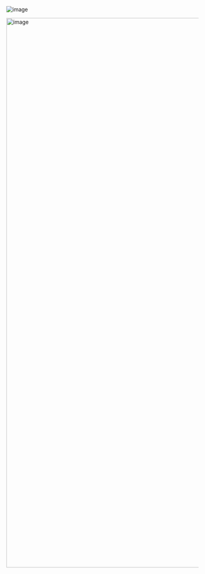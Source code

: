![image](https://github.com/user-attachments/assets/b08f7cca-5a7d-4493-ad09-d43595e42e8d)

<img width="1440" alt="image" src="https://github.com/user-attachments/assets/7b41a246-9ae1-4fe2-9459-8b665045d7f9" />

